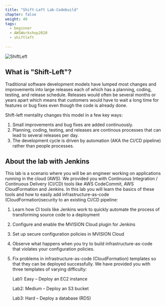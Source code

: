 ```yaml
---
title: "Shift-Left Lab-Codebuild"
chapter: false
weight: 40
tags:
  - beginner
  - AWSWorkshop2020
  - shiftleft
  
---
```

![ShiftLeft](/images/mfe/AWScodebuild.png?classes=border,shadow)

## What is "Shift-Left"?

Traditional software development models have lumped most changes and improvements into large releases each of which has a planning, coding, testing, and release schedule.  Releases would often be several months or years apart which means that customers would have to wait a long time for features or bug fixes even though the code is already done.

Shift-left mentality changes this model in a few key ways:

1.  Small improvements and bug fixes are added continuously.
2.  Planning, coding, testing, and releases are continous processes that can lead to several releases per day.
3.  The development cycle is driven by automation (AKA the CI/CD pipeline) rather than people processes.


## About the lab with Jenkins

This lab is a scenario where you will be an engineer working on applications running in the cloud (AWS). We provided you with Continuous Integration / Continuous Delivery (CI/CD) tools like AWS CodeCommit, AWS CloudFormation and Jenkins. In this lab you will learn the basics of these tools and how to easily add infrastructure-as-code (CloudFormation)security to an existing CI/CD pipeline:

1.	Learn how CI tools like Jenkins work to quickly automate the process of transforming source code to a deployment
2.	Configure and enable the MVISION Cloud plugin for Jenkins 
3.  Set up secure configuration policies in MVISION Cloud
3.	Observe what happens when you try to build infrastructure-as-code that violates your configuration policies.
4.	Fix problems in infrastructure-as-code (CloudFormation) templates so that they can be deployed successfully.  We have provided you with three templates of varying difficulty:

    Lab1:  Easy – Deploy an EC2 instance 

    Lab2:  Medium – Deploy an S3 bucket

    Lab3:  Hard – Deploy a database (RDS)



 

